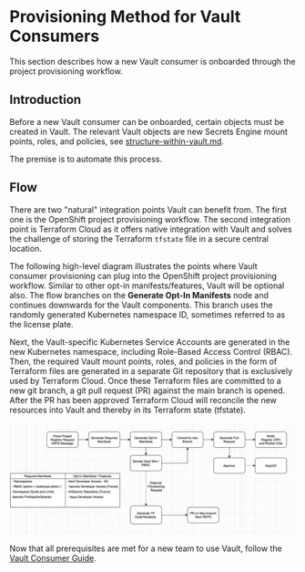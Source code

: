 # Provisioning Method for Vault Consumers

This section describes how a new Vault consumer is onboarded through the project provisioning workflow.

## Introduction

Before a new Vault consumer can be onboarded, certain objects must be created in Vault.
The relevant Vault objects are new Secrets Engine mount points, roles, and policies, see [structure-within-vault.md](./structure-within-vault.md).

The premise is to automate this process.

## Flow

There are two "natural" integration points Vault can benefit from.
The first one is the OpenShift project provisioning workflow.
The second integration point is Terraform Cloud as it offers native integration with Vault and
solves the challenge of storing the Terraform `tfstate` file in a secure central location.

The following high-level diagram illustrates the points where Vault consumer provisioning can plug into the
OpenShift project provisioning workflow.
Similar to other opt-in manifests/features, Vault will be optional also.
The flow branches on the **Generate Opt-In Manifests** node and continues downwards for the Vault components.
This branch uses the randomly generated Kubernetes namespace ID, sometimes referred to as the license plate.

Next, the Vault-specific Kubernetes Service Accounts are generated in the new
Kubernetes namespace, including Role-Based Access Control (RBAC).
Then, the required Vault mount points, roles, and policies in the form of Terraform files are generated
in a separate Git repository that is exclusively used by Terraform Cloud.
Once these Terraform files are committed to a new git branch, a git pull request (PR) against the
main branch is opened.
After the PR has been approved Terraform Cloud will reconcile the new resources into Vault and thereby
in its Terraform state (tfstate).

![pic](./assets/images/project_provisioning_flow.png)

Now that all prerequisites are met for a new team to use Vault, follow the [Vault Consumer Guide](./vault-consumer-guide.md).
